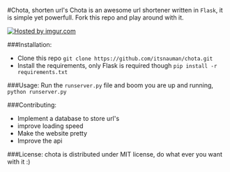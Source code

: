 #Chota, shorten url's
Chota is an awesome url shortener written in `Flask`, it is simple yet powerfull. Fork this repo and play around with it.

<a href="http://imgur.com/KEIT77n"><img src="http://i.imgur.com/KEIT77n.png" title="Hosted by imgur.com" /></a>

###Installation:
 - Clone this repo ```git clone https://github.com/itsnauman/chota.git```
 - Install the requirements, only Flask is required though ```pip install -r requirements.txt```

###Usage:
Run the `runserver.py` file and boom you are up and running, `python runserver.py`

###Contributing:
 - Implement a database to store url's
 - improve loading speed
 - Make the website pretty
 - Improve the api

###License:
chota is distributed under MIT license, do what ever you want with it :)
